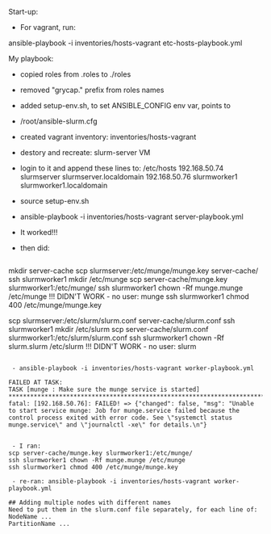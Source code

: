 Start-up:

 - For vagrant, run:

ansible-playbook -i inventories/hosts-vagrant etc-hosts-playbook.yml


My playbook:

 - copied roles from .roles to ./roles
 - removed "grycap." prefix from roles names

 - added setup-env.sh, to set ANSIBLE_CONFIG env var, points to
 - /root/ansible-slurm.cfg

 - created vagrant inventory: inventories/hosts-vagrant


 - destory and recreate: slurm-server VM
 - login to it and append these lines to: /etc/hosts
192.168.50.74 slurmserver slurmserver.localdomain
192.168.50.76 slurmworker1 slurmworker1.localdomain

 - source setup-env.sh
 - ansible-playbook -i inventories/hosts-vagrant server-playbook.yml

 - It worked!!!
 - then did:

```

```
mkdir server-cache
scp slurmserver:/etc/munge/munge.key server-cache/
ssh slurmworker1 mkdir /etc/munge
scp server-cache/munge.key slurmworker1:/etc/munge/
ssh slurmworker1 chown -Rf munge.munge /etc/munge !!! DIDN'T WORK - no user: munge
ssh slurmworker1 chmod 400 /etc/munge/munge.key

scp slurmserver:/etc/slurm/slurm.conf server-cache/slurm.conf
ssh slurmworker1 mkdir /etc/slurm
scp server-cache/slurm.conf slurmworker1:/etc/slurm/slurm.conf
ssh slurmworker1 chown -Rf slurm.slurm /etc/slurm !!! DIDN'T WORK - no user: slurm
```

 - ansible-playbook -i inventories/hosts-vagrant worker-playbook.yml

FAILED AT TASK: 
TASK [munge : Make sure the munge service is started] ************************************************************************************************************
fatal: [192.168.50.76]: FAILED! => {"changed": false, "msg": "Unable to start service munge: Job for munge.service failed because the control process exited with error code. See \"systemctl status munge.service\" and \"journalctl -xe\" for details.\n"}


 - I ran:
scp server-cache/munge.key slurmworker1:/etc/munge/
ssh slurmworker1 chown -Rf munge.munge /etc/munge
ssh slurmworker1 chmod 400 /etc/munge/munge.key

 - re-ran: ansible-playbook -i inventories/hosts-vagrant worker-playbook.yml

## Adding multiple nodes with different names
Need to put them in the slurm.conf file separately, for each line of:
NodeName ...
PartitionName ...
